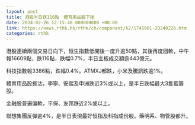```yaml
---
layout: post
title: 港股半日跌116點　體育用品股下挫
date: 2024-02-26 12:15:48.000000000 +08:00
link: https://news.rthk.hk/rthk/ch/component/k2/1741901-20240226.htm
categories: rthk
---
```


港股連續兩個交易日向下，恒生指數低開後一度升逾50點，其後再度回軟，中午報16609點，跌116點，跌幅0.7%，半日主板成交額逾443億元。

科技指數報3386點，跌幅0.4%。ATMXJ都跌，小米及騰訊跌逾1%。

體育用品股捱沽，李寧、安踏及申洲跌近3%或以上，是半日跌幅最大3隻藍籌股。

金融股普遍偏軟，平保、友邦跌近2%或以上。

聯想集團反彈逾4%，是半日表現最好恒指及科指成份股。藥明系、物管股都升。
